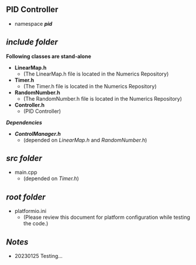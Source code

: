 ## PID Controller

- namespace ***pid***

## ***include folder***

**Following classes are stand-alone**
- **LinearMap.h**      
    - (The LinearMap.h file is located in the Numerics Repository)
- **Timer.h**          
    - (The Timer.h file is located in the Numerics Repository)
- **RandomNumber.h**   
    - (The RandomNumber.h file is located in the Numerics Repository)
- **Controller.h**         
    - (PID Controller)

***Dependencies***
+ ***ControlManager.h***     
    - (depended on *LinearMap.h* and *RandomNumber.h*)

## ***src folder***

- main.cpp  
    - (depended on *Timer.h*)

## ***root folder***

- platformio.ini        
    - (Please review this document for platform configuration while testing the code.)

## ***Notes***

- 20230125 Testing...

